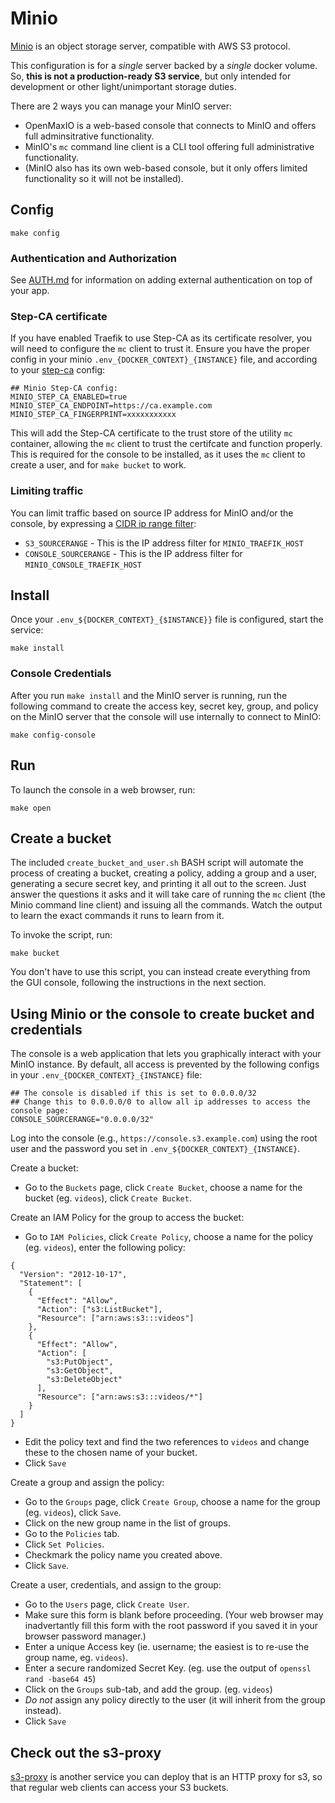 # Minio

[Minio](https://github.com/minio/minio) is an object storage server,
compatible with AWS S3 protocol.

This configuration is for a *single* server backed by a *single*
docker volume. So, **this is not a production-ready S3 service**, but
only intended for development or other light/unimportant storage
duties.

There are 2 ways you can manage your MinIO server:
 * OpenMaxIO is a web-based console that connects to MinIO and offers
  full adminsitrative functionality.
 * MinIO's `mc` command line client is a CLI tool offering full
  administrative functionality.
 * (MinIO also has its own web-based console, but it only offers
  limited functionality so it will not be installed).

## Config

```
make config
```

### Authentication and Authorization

See [AUTH.md](../AUTH.md) for information on adding external
authentication on top of your app.

### Step-CA certificate

If you have enabled Traefik to use Step-CA as its certificate
resolver, you will need to configure the `mc` client to trust it.
Ensure you have the proper config in your minio
`.env_{DOCKER_CONTEXT}_{INSTANCE}` file, and according to your
[step-ca](../step-ca) config:

```
## Minio Step-CA config:
MINIO_STEP_CA_ENABLED=true
MINIO_STEP_CA_ENDPOINT=https://ca.example.com
MINIO_STEP_CA_FINGERPRINT=xxxxxxxxxxx
```

This will add the Step-CA certificate to the trust store of the
utility `mc` container, allowing the `mc` client to trust the
certifcate and function properly. This is required for the console to
be installed, as it uses the `mc` client to create a user, and for
`make bucket` to work.

### Limiting traffic

You can limit traffic based on source IP address for MinIO and/or the
console, by expressing a [CIDR ip range
filter](https://doc.traefik.io/traefik/middlewares/tcp/ipallowlist/):

 * `S3_SOURCERANGE` - This is the IP address filter for
   `MINIO_TRAEFIK_HOST`
 * `CONSOLE_SOURCERANGE` - This is the IP address filter for
   `MINIO_CONSOLE_TRAEFIK_HOST`

## Install

Once your `.env_${DOCKER_CONTEXT}_{$INSTANCE}}` file is configured,
start the service:

```
make install
```

### Console Credentials

After you run `make install` and the MinIO server is running, run the
following command to create the access key, secret key, group, and
policy on the MinIO server that the console will use internally to
connect to MinIO:

```
make config-console
```

## Run

To launch the console in a web browser, run:

```
make open
```

## Create a bucket

The included `create_bucket_and_user.sh` BASH script will automate the
process of creating a bucket, creating a policy, adding a group and a
user, generating a secure secret key, and printing it all out to the
screen. Just answer the questions it asks and it will take care of
running the `mc` client (the Minio command line client) and issuing
all the commands. Watch the output to learn the exact commands it runs
to learn from it.

To invoke the script, run:

```
make bucket
```

You don't have to use this script, you can instead create everything
from the GUI console, following the instructions in the next section.

## Using Minio or the console to create bucket and credentials

The console is a web application that lets you graphically interact
with your MinIO instance. By default, all access is prevented by the
following configs in your `.env_{DOCKER_CONTEXT}_{INSTANCE}` file:

```
## The console is disabled if this is set to 0.0.0.0/32
## Change this to 0.0.0.0/0 to allow all ip addresses to access the console page:
CONSOLE_SOURCERANGE="0.0.0.0/32"
```

Log into the console (e.g., `https://console.s3.example.com`) using
the root user and the password you set in
`.env_${DOCKER_CONTEXT}_{INSTANCE}`.

Create a bucket:

 * Go to the `Buckets` page, click `Create Bucket`, choose a name for
   the bucket (eg. `videos`), click `Create Bucket`.

Create an IAM Policy for the group to access the bucket:

 * Go to `IAM Policies`, click `Create Policy`, choose a name for the
   policy (eg. `videos`), enter the following policy:


```
{
  "Version": "2012-10-17",
  "Statement": [
    {
      "Effect": "Allow",
      "Action": ["s3:ListBucket"],
      "Resource": ["arn:aws:s3:::videos"]
    },
    {
      "Effect": "Allow",
      "Action": [
        "s3:PutObject",
        "s3:GetObject",
        "s3:DeleteObject"
      ],
      "Resource": ["arn:aws:s3:::videos/*"]
    }
  ]
}
```

 * Edit the policy text and find the two references to `videos` and
   change these to the chosen name of your bucket.
 * Click `Save`

Create a group and assign the policy:

 * Go to the `Groups` page, click `Create Group`, choose a name for
   the group (eg. `videos`), click `Save`.
 * Click on the new group name in the list of groups.
 * Go to the `Policies` tab.
 * Click `Set Policies`.
 * Checkmark the policy name you created above.
 * Click `Save`.

Create a user, credentials, and assign to the group:

 * Go to the `Users` page, click `Create User`.
 * Make sure this form is blank before proceeding. (Your web browser
   may inadvertantly fill this form with the root password if you
   saved it in your browser password manager.)
 * Enter a unique Access key (ie. username; the easiest is to re-use
   the group name, eg. `videos`).
 * Enter a secure randomized Secret Key. (eg. use the output of
   `openssl rand -base64 45`)
 * Click on the `Groups` sub-tab, and add the group. (eg. `videos`)
 * *Do not* assign any policy directly to the user (it will inherit
   from the group instead).
 * Click `Save`

## Check out the s3-proxy

[s3-proxy](../s3-proxy) is another service you can deploy that is an
HTTP proxy for s3, so that regular web clients can access your S3
buckets.

